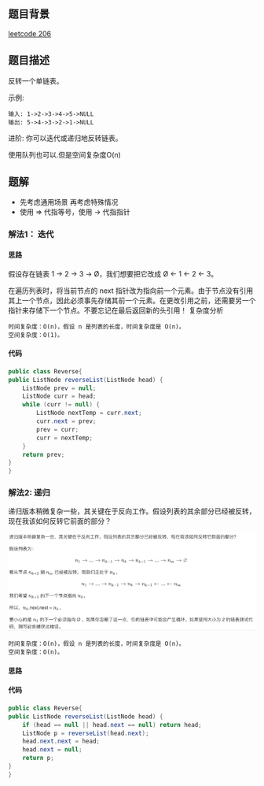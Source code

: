 ## 题目背景
[leetcode 206](https://leetcode-cn.com/problems/reverse-linked-list)
## 题目描述
反转一个单链表。


示例:
```
输入: 1->2->3->4->5->NULL
输出: 5->4->3->2->1->NULL
```
进阶:
你可以迭代或递归地反转链表。

使用队列也可以.但是空间复杂度O(n)
## 题解
 - 先考虑通用场景 再考虑特殊情况
 - 使用 => 代指等号，使用 -> 代指指针
### 解法1： 迭代

#### 思路
假设存在链表 1 → 2 → 3 → Ø，我们想要把它改成 Ø ← 1 ← 2 ← 3。

在遍历列表时，将当前节点的 next 指针改为指向前一个元素。由于节点没有引用其上一个节点，因此必须事先存储其前一个元素。在更改引用之前，还需要另一个指针来存储下一个节点。不要忘记在最后返回新的头引用！
复杂度分析
```
时间复杂度：O(n)，假设 n 是列表的长度，时间复杂度是 O(n)。
空间复杂度：O(1)。
```
#### 代码
```java
public class Reverse{
public ListNode reverseList(ListNode head) {
    ListNode prev = null;
    ListNode curr = head;
    while (curr != null) {
        ListNode nextTemp = curr.next;
        curr.next = prev;
        prev = curr;
        curr = nextTemp;
    }
    return prev;
}
}
```

### 解法2: 递归
递归版本稍微复杂一些，其关键在于反向工作。假设列表的其余部分已经被反转，现在我该如何反转它前面的部分？

![link-reverse](/src/main/java/image/link-reverse.png)

```
时间复杂度：O(n)，假设 n 是列表的长度，时间复杂度是 O(n)。
空间复杂度：O(n)。
```
#### 思路

#### 代码
```java
public class Reverse{
public ListNode reverseList(ListNode head) {
    if (head == null || head.next == null) return head;
    ListNode p = reverseList(head.next);
    head.next.next = head;
    head.next = null;
    return p;
}
}
```